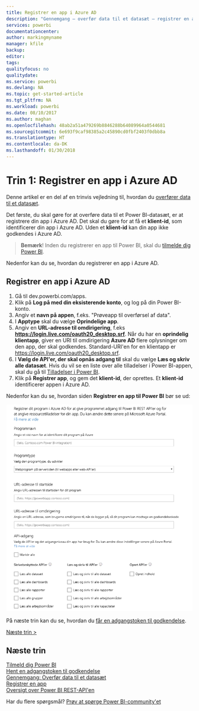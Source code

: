```yaml
---
title: Registrer en app i Azure AD
description: "Gennemgang – overfør data til et datasæt – registrer en app i Azure AD"
services: powerbi
documentationcenter: 
author: markingmyname
manager: kfile
backup: 
editor: 
tags: 
qualityfocus: no
qualitydate: 
ms.service: powerbi
ms.devlang: NA
ms.topic: get-started-article
ms.tgt_pltfrm: NA
ms.workload: powerbi
ms.date: 08/10/2017
ms.author: maghan
ms.openlocfilehash: 48ab2a51a479269b8846288b64089964a0544681
ms.sourcegitcommit: 6e693f9caf98385a2c45890cd0fbf2403f0dbb8a
ms.translationtype: HT
ms.contentlocale: da-DK
ms.lasthandoff: 01/30/2018
---
```

# <a name="step-1-register-an-app-with-azure-ad"></a>Trin 1: Registrer en app i Azure AD
Denne artikel er en del af en trinvis vejledning til, hvordan du [overfører data til et datasæt](walkthrough-push-data.md).

Det første, du skal gøre for at overføre data til et Power BI-datasæt, er at registrere din app i Azure AD. Det skal du gøre for at få et **klient-id**, som identificerer din app i Azure AD. Uden et **klient-id** kan din app ikke godkendes i Azure AD.

> **Bemærk**! Inden du registrerer en app til Power BI, skal du [tilmelde dig Power BI](create-an-azure-active-directory-tenant.md).
> 
> 

Nedenfor kan du se, hvordan du registrerer en app i Azure AD.

## <a name="register-an-app-in-azure-ad"></a>Registrer en app i Azure AD
1. Gå til dev.powerbi.com/apps.
2. Klik på **Log på med din eksisterende konto**, og log på din Power BI-konto.
3. Angiv et **navn på appen**, f.eks. "Prøveapp til overførsel af data".
4. I **Apptype** skal du vælge **Oprindelige app**.
5. Angiv en **URL-adresse til omdirigering**, f.eks **https://login.live.com/oauth20_desktop.srf**. Når du har en **oprindelig klientapp**, giver en URI til omdirigering **Azure AD** flere oplysninger om den app, der skal godkendes. Standard-URI'en for en klientapp er https://login.live.com/oauth20_desktop.srf.
6. I **Vælg de API'er, der skal opnås adgang til** skal du vælge **Læs og skriv alle datasæt**. Hvis du vil se en liste over alle tilladelser i Power BI-appen, skal du gå til [Tilladelser i Power BI](power-bi-permissions.md).
7. Klik på **Registrer app**, og gem det **klient-id**, der oprettes. Et **klient-id** identificerer appen i Azure AD.

Nedenfor kan du se, hvordan siden **Registrer en app til Power BI** bør se ud:

![](media/walkthrough-push-data-register-app-with-azure-ad/powerbi-developer-sample-register-app.png)

På næste trin kan du se, hvordan du [får en adgangstoken til godkendelse](walkthrough-push-data-get-token.md).

[Næste trin >](walkthrough-push-data-get-token.md)

## <a name="next-steps"></a>Næste trin
[Tilmeld dig Power BI](create-an-azure-active-directory-tenant.md)  
[Hent en adgangstoken til godkendelse](walkthrough-push-data-get-token.md)  
[Gennemgang: Overfør data til et datasæt](walkthrough-push-data.md)  
[Registrer en app](register-app.md)  
[Oversigt over Power BI REST-API'en](overview-of-power-bi-rest-api.md)  

Har du flere spørgsmål? [Prøv at spørge Power BI-community'et](http://community.powerbi.com/)

